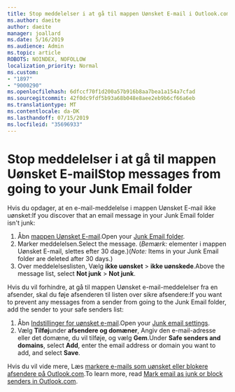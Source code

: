 ```yaml
---
title: Stop meddelelser i at gå til mappen Uønsket E-mail i Outlook.com
ms.author: daeite
author: daeite
manager: joallard
ms.date: 5/16/2019
ms.audience: Admin
ms.topic: article
ROBOTS: NOINDEX, NOFOLLOW
localization_priority: Normal
ms.custom:
- "1897"
- "9000290"
ms.openlocfilehash: 6dfccf70f1d200a57b916b8aa7bea1a154a7cfad
ms.sourcegitcommit: 42f0dc9fdf5b93a68b048e8aee2eb9b6cf66a6eb
ms.translationtype: MT
ms.contentlocale: da-DK
ms.lasthandoff: 07/15/2019
ms.locfileid: "35696933"
---
```

# <a name="stop-messages-from-going-to-your-junk-email-folder"></a><span data-ttu-id="3a665-102">Stop meddelelser i at gå til mappen Uønsket E-mail</span><span class="sxs-lookup"><span data-stu-id="3a665-102">Stop messages from going to your Junk Email folder</span></span>

<span data-ttu-id="3a665-103">Hvis du opdager, at en e-mail-meddelelse i mappen Uønsket E-mail ikke uønsket:</span><span class="sxs-lookup"><span data-stu-id="3a665-103">If you discover that an email message in your Junk Email folder isn't junk:</span></span>

1. <span data-ttu-id="3a665-104">Åbn [mappen Uønsket E-mail](https://outlook.live.com/mail/junkemail).</span><span class="sxs-lookup"><span data-stu-id="3a665-104">Open your [Junk Email folder](https://outlook.live.com/mail/junkemail).</span></span>
1. <span data-ttu-id="3a665-105">Marker meddelelsen.</span><span class="sxs-lookup"><span data-stu-id="3a665-105">Select the message.</span></span> <span data-ttu-id="3a665-106">(*Bemærk:* elementer i mappen Uønsket E-mail, slettes efter 30 dage.)</span><span class="sxs-lookup"><span data-stu-id="3a665-106">(*Note:* Items in your Junk Email folder are deleted after 30 days.)</span></span>
1. <span data-ttu-id="3a665-107">Over meddelelseslisten, Vælg **ikke uønsket** > **ikke uønskede**.</span><span class="sxs-lookup"><span data-stu-id="3a665-107">Above the message list, select **Not junk** > **Not junk**.</span></span>

<span data-ttu-id="3a665-108">Hvis du vil forhindre, at gå til mappen Uønsket e-mail-meddelelser fra en afsender, skal du føje afsenderen til listen over sikre afsendere:</span><span class="sxs-lookup"><span data-stu-id="3a665-108">If you want to prevent any messages from a sender from going to the Junk Email folder, add the sender to your safe senders list:</span></span>

1. <span data-ttu-id="3a665-109">Åbn [Indstillinger for uønsket e-mail](https://go.microsoft.com/fwlink/?linkid=2035804).</span><span class="sxs-lookup"><span data-stu-id="3a665-109">Open your [Junk email settings](https://go.microsoft.com/fwlink/?linkid=2035804).</span></span>
1. <span data-ttu-id="3a665-110">Vælg **Tilføj**under **afsendere og domæner**, Angiv den e-mail-adresse eller det domæne, du vil tilføje, og vælg **Gem**.</span><span class="sxs-lookup"><span data-stu-id="3a665-110">Under **Safe senders and domains**, select **Add**, enter the email address or domain you want to add, and select **Save**.</span></span>

<span data-ttu-id="3a665-111">Hvis du vil vide mere, Læs [markere e-mails som uønsket eller blokere afsendere på Outlook.com](https://support.office.com/article/a3ece97b-82f8-4a5e-9ac3-e92fa6427ae4?wt.mc_id=Office_Outlook_com_Alchemy).</span><span class="sxs-lookup"><span data-stu-id="3a665-111">To learn more, read [Mark email as junk or block senders in Outlook.com](https://support.office.com/article/a3ece97b-82f8-4a5e-9ac3-e92fa6427ae4?wt.mc_id=Office_Outlook_com_Alchemy).</span></span>

